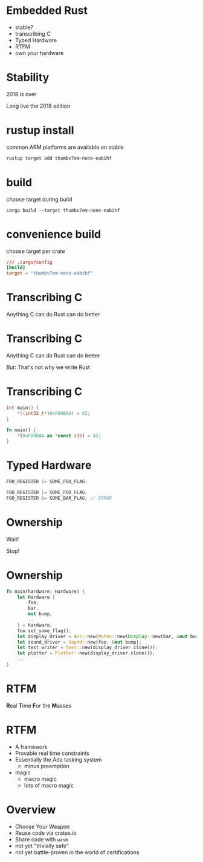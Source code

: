 # Embedded Rust

* stable?
* transcribing C
* Typed Hardware
* RTFM
* own your hardware

# Stability

2018 is over

Long live the 2018 edition

# rustup install

common ARM platforms are available on stable

```sh
rustup target add thumbv7em-none-eabihf
```

# build

choose target during build

```
cargo build --target thumbv7em-none-eabihf
```

# convenience build

choose target per crate

```toml
/// .cargo/config
[build]
target = "thumbv7em-none-eabihf"
```

# Transcribing C

Anything C can do Rust can do better

# Transcribing C

Anything C can do Rust can do ~~better~~

*But*: That's not why we write Rust

# Transcribing C

```C
int main() {
    *((int32_t*)0xF00BAA) = 42;
}
```

```Rust
fn main() {
    *(0xF00BAA as *const i32) = 42;
}
```

# Typed Hardware

```C
FOO_REGISTER |= SOME_FOO_FLAG;
```

```Rust
FOO_REGISTER |= SOME_FOO_FLAG;
FOO_REGISTER &= SOME_BAR_FLAG; // ERROR
```

# Ownership

Wait!

Stop!

# Ownership

```Rust
fn main(hardware: Hardware) {
    let Hardware {
        foo,
        bar,
        mut bump,
        ..
    } = hardware;
    foo.set_some_flag();
    let display_driver = Arc::new(Mutex::new(Display::new(bar, &mut bump)));
    let sound_driver = Sound::new(foo, &mut bump);
    let text_writer = Text::new(display_driver.clone());
    let plotter = Plotter::new(display_driver.clone());
    ...
}
```

# RTFM

**R**eal
**T**ime
**F**or the
**M**asses

# RTFM

* A framework
* Provable real time constraints
* Essentially the Ada tasking system
    * minus preemption
* magic
    * macro magic
    * lots of macro magic

# Overview

* Choose Your Weapon
* Reuse code via crates.io
* Share code with `wasm`
* not yet "trivially safe"
* not yet battle-proven in the world of certifications
